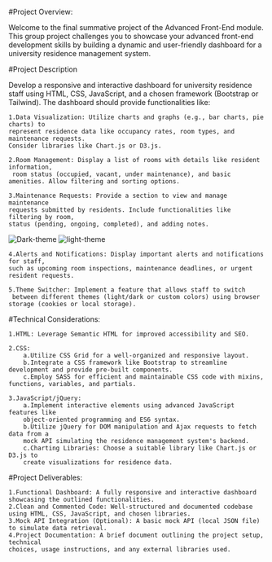 #Project Overview:

Welcome to the final summative project of the Advanced Front-End module. 
This group project challenges you to showcase your advanced 
front-end development skills by building a dynamic and user-friendly 
dashboard for a university residence management system. 

#Project Description

Develop a responsive and interactive dashboard for university residence staff 
using HTML, CSS, JavaScript, and a chosen framework (Bootstrap or Tailwind). 
The dashboard should provide functionalities like:

    1.Data Visualization: Utilize charts and graphs (e.g., bar charts, pie charts) to 
    represent residence data like occupancy rates, room types, and maintenance requests. 
    Consider libraries like Chart.js or D3.js.

    2.Room Management: Display a list of rooms with details like resident information,
     room status (occupied, vacant, under maintenance), and basic amenities. Allow filtering and sorting options.

    3.Maintenance Requests: Provide a section to view and manage maintenance 
    requests submitted by residents. Include functionalities like filtering by room, 
    status (pending, ongoing, completed), and adding notes.

![Dark-theme](https://github.com/user-attachments/assets/558e4aae-4a48-4452-a9f4-ca7760e7d279)
![light-theme](https://github.com/user-attachments/assets/44479e2a-dbaf-4cab-8d5e-d6f4e4b38d13)


    4.Alerts and Notifications: Display important alerts and notifications for staff, 
    such as upcoming room inspections, maintenance deadlines, or urgent resident requests.

    5.Theme Switcher: Implement a feature that allows staff to switch
     between different themes (light/dark or custom colors) using browser storage (cookies or local storage).

#Technical Considerations:

    1.HTML: Leverage Semantic HTML for improved accessibility and SEO.

    2.CSS:
        a.Utilize CSS Grid for a well-organized and responsive layout.
        b.Integrate a CSS framework like Bootstrap to streamline development and provide pre-built components.
        c.Employ SASS for efficient and maintainable CSS code with mixins, functions, variables, and partials.

    3.JavaScript/jQuery:
        a.Implement interactive elements using advanced JavaScript features like 
        object-oriented programming and ES6 syntax.
        b.Utilize jQuery for DOM manipulation and Ajax requests to fetch data from a 
        mock API simulating the residence management system's backend.
        c.Charting Libraries: Choose a suitable library like Chart.js or D3.js to 
        create visualizations for residence data.


#Project Deliverables:

    1.Functional Dashboard: A fully responsive and interactive dashboard showcasing the outlined functionalities.
    2.Clean and Commented Code: Well-structured and documented codebase 
    using HTML, CSS, JavaScript, and chosen libraries.
    3.Mock API Integration (Optional): A basic mock API (local JSON file) to simulate data retrieval.
    4.Project Documentation: A brief document outlining the project setup, technical 
    choices, usage instructions, and any external libraries used.
